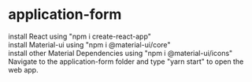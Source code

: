 # application-form

install React using "npm i create-react-app"  
install Material-ui using "npm i @material-ui/core"  
install other Material Dependencies using "npm i @material-ui/icons"    
Navigate to the application-form folder and type "yarn start" to open the web app.
